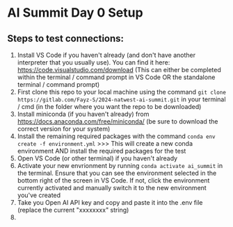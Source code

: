 # AI Summit Day 0 Setup

## Steps to test connections:
1. Install VS Code if you haven't already (and don't have another interpreter that you usually use). You can find it here: https://code.visualstudio.com/download
(This can either be completed within the terminal / command prompt in VS Code OR the standalone terminal / command prompt)
2. First clone this repo to your local machine using the command `git clone https://gitlab.com/Fayz-S/2024-natwest-ai-summit.git` in your terminal / cmd (in the folder where you want the repo to be downloaded)
3. Install miniconda (if you haven't already) from https://docs.anaconda.com/free/miniconda/ (be sure to download the correct version for your system)
4. Install the remaining required packages with the command `conda env create -f environment.yml` >>> This will create a new conda environment AND install the required packages for the test
5. Open VS Code (or other terminal) if you haven't already
6. Activate your new envrionment by running `conda activate ai_summit` in the terminal. Ensure that you can see the environment selected in the bottom right of the screen in VS Code. If not, click the environment currently activated and manually switch it to the new environment you've created
7. Take you Open AI API key and copy and paste it into the .env file (replace the current "xxxxxxxx" string)
8. 
